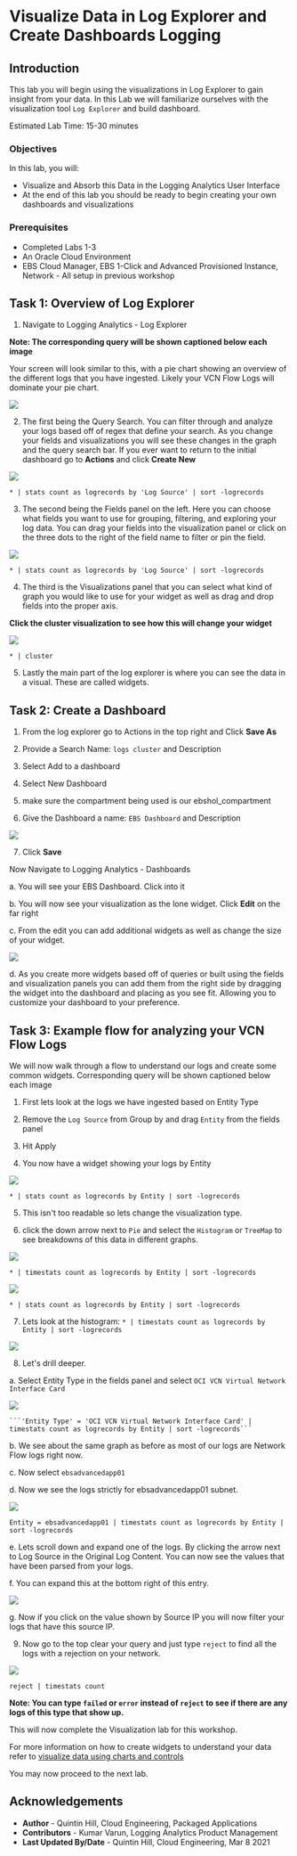# Visualize Data in Log Explorer and Create Dashboards Logging

## Introduction

This lab you will begin using the visualizations in Log Explorer to gain insight from your data. In this Lab we will familiarize ourselves with the visualization tool `Log Explorer` and build dashboard.

Estimated Lab Time: 15-30 minutes

### Objectives

In this lab, you will:
* Visualize and Absorb this Data in the Logging Analytics User Interface
* At the end of this lab you should be ready to begin creating your own dashboards and visualizations

### Prerequisites
* Completed Labs 1-3 
* An Oracle Cloud Environment
* EBS Cloud Manager, EBS 1-Click and Advanced Provisioned Instance, Network - All setup in previous workshop

## Task 1: Overview of Log Explorer 

1. Navigate to Logging Analytics - Log Explorer

  **Note: The corresponding query will be shown captioned below each image**

  Your screen will look similar to this, with a pie chart showing an overview of the different logs that you have ingested. Likely your VCN Flow Logs will dominate your pie chart.

  ![](./images/piechart.png " ")

2. The first being the Query Search. You can filter through and analyze your logs based off of regex that define your search. As you change your fields and visualizations you will see these changes in the graph and the query search bar. If you ever want to return to the initial dashboard go to **Actions** and click **Create New**

  ![](./images/piechart1.png " ")

  ```* | stats count as logrecords by 'Log Source' | sort -logrecords```

3. The second being the Fields panel on the left. Here you can choose what fields you want to use for grouping, filtering, and exploring your log data. You can drag your fields into the visualization panel or click on the three dots to the right of the field name to filter or pin the field.

  ![](./images/fields.png " ")

  ```* | stats count as logrecords by 'Log Source' | sort -logrecords```

4. The third is the Visualizations panel that you can select what kind of graph you would like to use for your widget as well as drag and drop fields into the proper axis.

  **Click the cluster visualization to see how this will change your widget**

  ![](./images/visualizations.png " ")

  ```* | cluster```

5. Lastly the main part of the log explorer is where you can see the data in a visual. These are called widgets. 

## Task 2: Create a Dashboard

1. From the log explorer go to Actions in the top right and Click **Save As**

2. Provide  a Search Name: `logs cluster` and Description

3. Select Add to a dashboard

4. Select New Dashboard

5. make sure the compartment being used is our ebshol_compartment 

6. Give the Dashboard a name: `EBS Dashboard` and Description

  ![](./images/savesearch.png " ")

7. Click **Save**

  Now Navigate to Logging Analytics - Dashboards

  a. You will see your EBS Dashboard. Click into it

  b. You will now see your visualization as the lone widget. Click **Edit** on the far right

  c. From the edit you can add additional widgets as well as change the size of your widget.

  ![](./images/editdash.png " ")

  d. As you create more widgets based off of queries or built using the fields and visualization panels you can add them from the right side by dragging the widget into the dashboard and placing as you see fit. Allowing you to customize your dashboard to your preference.

## Task 3: Example flow for analyzing your VCN Flow Logs
  
We will now walk through a flow to understand our logs and create some common widgets. Corresponding query will be shown captioned below each image

1. First lets look at the logs we have ingested based on Entity Type

2. Remove the `Log Source` from Group by and drag `Entity` from the fields panel

3. Hit Apply

4. You now have a widget showing your logs by Entity 

  ![](./images/logsbyentity.png " ")

  ```* | stats count as logrecords by Entity | sort -logrecords```

5. This isn't too readable so lets change the visualization type.

6. click the down arrow next to `Pie` and select the `Histogram` or `TreeMap` to see breakdowns of this data in different graphs.

  ![](./images/histogram.png " ")

  ```* | timestats count as logrecords by Entity | sort -logrecords```

  ![](./images/treemap.png " ")

  ```* | stats count as logrecords by Entity | sort -logrecords```

7. Lets look at the histogram: ```* | timestats count as logrecords by Entity | sort -logrecords```

  ![](./images/histogram.png " ")

8. Let's drill deeper.

  a. Select Entity Type in the fields panel and select `OCI VCN Virtual Network Interface Card`

  ![](./images/vcnhistogram.png " ")

    ```'Entity Type' = 'OCI VCN Virtual Network Interface Card' | timestats count as logrecords by Entity | sort -logrecords```

  b. We see about the same graph as before as most of our logs are Network Flow logs right now. 

  c. Now select `ebsadvancedapp01`

  d. Now we see the logs strictly for ebsadvancedapp01 subnet.

  ![](./images/ebsadvancedapp01.png " ")

  ```Entity = ebsadvancedapp01 | timestats count as logrecords by Entity | sort -logrecords```

  e. Lets scroll down and expand one of the logs. By clicking the arrow next to Log Source in the Original Log Content. You can now see the values that have been parsed from your logs.

  f. You can expand this at the bottom right of this entry.

  ![](./images/expandlogcontent.png " ")

  g. Now if you click on the value shown by Source IP you will now filter your logs that have this source IP.

9. Now go to the top clear your query and just type `reject` to find all the logs with a rejection on your network.

  ![](./images/reject.png " ")

  ```reject | timestats count```
    
**Note: You can type `failed` or `error` instead of `reject` to see if there are any logs of this type that show up.**

This will now complete the Visualization lab for this workshop.

For more information on how to create widgets to understand your data refer to [visualize data using charts and controls](https://docs.oracle.com/en-us/iaas/logging-analytics/doc/visualize-data-using-charts-and-controls.html#GUID-93988D5B-9717-4F63-8362-16B08BC3E020)

You may now proceed to the next lab.

## Acknowledgements
* **Author** - Quintin Hill, Cloud Engineering, Packaged Applications
* **Contributors** -  Kumar Varun, Logging Analytics Product Management
* **Last Updated By/Date** - Quintin Hill, Cloud Engineering, Mar 8 2021



